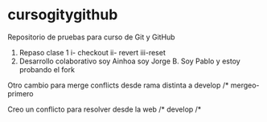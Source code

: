 # cursogitygithub
Repositorio de pruebas para curso de Git y GitHub

1) Repaso clase 1
    i-  checkout
    ii- revert
    iii-reset
2) Desarrollo colaborativo 
soy Ainhoa
soy Jorge B.
Soy Pablo y estoy probando el fork

Otro cambio para merge conflicts desde rama distinta a develop /* mergeo-primero

Creo un conflicto para resolver desde la web /* develop
                                             /*

